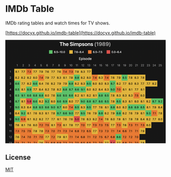 # IMDb Table

IMDb rating tables and watch times for TV shows.

[https://docyx.github.io/imdb-table](https://docyx.github.io/imdb-table)

[![Example Rating Table (The Simpsons)](./table.png)](https://docyx.github.io/imdb-table/?id=456#/the-simpsons)

## License

[MIT](./LICENSE)
